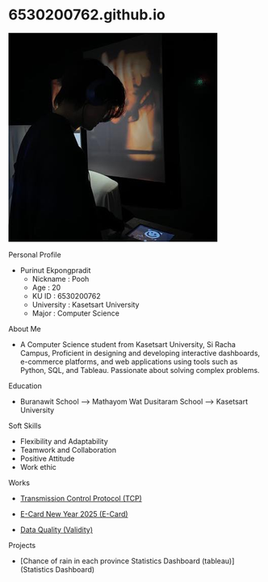 # 6530200762.github.io

  ![profile](pic/profile.jpg)

Personal Profile
 - Purinut Ekpongpradit
   -  Nickname : Pooh
   -  Age : 20
   -  KU ID : 6530200762
   -  University : Kasetsart University
   -  Major : Computer Science

About Me
   - A Computer Science student from Kasetsart University, Si Racha Campus, Proficient in designing and developing interactive dashboards, e-commerce platforms, and web applications using tools such as Python, SQL, and Tableau. Passionate about solving complex problems.

Education
   - Buranawit School --> Mathayom Wat Dusitaram School --> Kasetsart University

Soft Skills
   - Flexibility and Adaptability
   - Teamwork and Collaboration
   - Positive Attitude
   - Work ethic

Works
   - [Transmission Control Protocol (TCP)](TCP)

   - [E-Card New Year 2025 (E-Card)](e-card.md)

   - [Data Quality (Validity)](validity.md)

Projects
   - [Chance of rain in each province Statistics Dashboard (tableau)](Statistics Dashboard)

